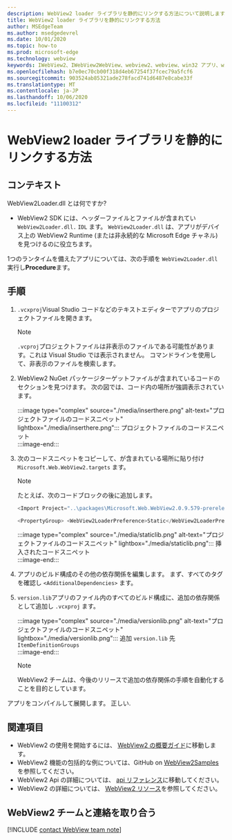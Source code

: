 ```yaml
---
description: WebView2 loader ライブラリを静的にリンクする方法について説明します。
title: WebView2 loader ライブラリを静的にリンクする方法
author: MSEdgeTeam
ms.author: msedgedevrel
ms.date: 10/01/2020
ms.topic: how-to
ms.prod: microsoft-edge
ms.technology: webview
keywords: IWebView2、IWebView2WebView、webview2、webview、win32 アプリ、win32、edge、ICoreWebView2、ICoreWebView2Host、browser control、edge html
ms.openlocfilehash: b7e0ec70cb00f318d4eb67254f37fcec79a5fcf6
ms.sourcegitcommit: 903524ab85321ade278facd741d6487e8cabe33f
ms.translationtype: MT
ms.contentlocale: ja-JP
ms.lasthandoff: 10/06/2020
ms.locfileid: "11100312"
---
```

# WebView2 loader ライブラリを静的にリンクする方法  

## コンテキスト  

WebView2Loader.dll とは何ですか?  

*   WebView2 SDK には、ヘッダーファイルとファイルが含まれてい `WebView2Loader.dll.` `IDL` ます。 `WebView2Loader.dll` は、アプリがデバイス上の WebView2 Runtime (または非永続的な Microsoft Edge チャネル) を見つけるのに役立ちます。  

1つのランタイムを備えたアプリについては、次の手順を `WebView2Loader.dll` 実行し**Procedure**ます。  

## 手順  

1.  `.vcxproj`Visual Studio コードなどのテキストエディターでアプリのプロジェクトファイルを開きます。  
    
    > [!NOTE]
    > `.vcproj`プロジェクトファイルは非表示のファイルである可能性があります。これは Visual Studio では表示されません。  コマンドラインを使用して、非表示のファイルを検索します。  
    
1.  WebView2 NuGet パッケージターゲットファイルが含まれているコードのセクションを見つけます。  次の図では、コード内の場所が強調表示されています。  
    
    :::image type="complex" source="./media/inserthere.png" alt-text="プロジェクトファイルのコードスニペット" lightbox="./media/inserthere.png"::: 
       プロジェクトファイルのコードスニペット  
    :::image-end:::  
    
1.  次のコードスニペットをコピーして、が含まれている場所に貼り付け `Microsoft.Web.WebView2.targets` ます。  

    > [!NOTE]
    > たとえば、次のコードブロックの後に追加します。  
    > 
    > ```csharp
    > <Import Project="..\packages\Microsoft.Web.WebView2.0.9.579-prerelease\build\native\Microsoft.Web.WebView2.targets" Condition="Exists('..\packages\Microsoft.Web.WebView2.0.9.579-prerelease\build\native\Microsoft.Web.WebView2.targets')" />
    > ```  
    
    ```csharp
    <PropertyGroup> <WebView2LoaderPreference>Static</WebView2LoaderPreference> </PropertyGroup>
    ```
    
    :::image type="complex" source="./media/staticlib.png" alt-text="プロジェクトファイルのコードスニペット" lightbox="./media/staticlib.png"::: 
       挿入されたコードスニペット  
    :::image-end:::  
    
1.  アプリのビルド構成のその他の依存関係を編集します。  まず、すべてのタグを確認し `<AdditionalDependencies>` ます。  
1.  `version.lib`アプリのファイル内のすべてのビルド構成に、追加の依存関係として追加し `.vcxproj` ます。  
    
    :::image type="complex" source="./media/versionlib.png" alt-text="プロジェクトファイルのコードスニペット" lightbox="./media/versionlib.png"::: 
       追加 `version.lib` 先 `ItemDefinitionGroups`  
    :::image-end:::  
    
    > [!NOTE]
    > WebView2 チームは、今後のリリースで追加の依存関係の手順を自動化することを目的としています。  
    
アプリをコンパイルして展開します。  正しい.  

## 関連項目  

*   WebView2 の使用を開始するには、 [WebView2 の概要ガイド][Webview2MainGettingStarted]に移動します。  
*   WebView2 機能の包括的な例については、GitHub on [WebView2Samples][GithubMicrosoftedgeWebview2samples] を参照してください。
*   WebView2 Api の詳細については、 [api リファレンス][Webview2ApiReference]に移動してください。
*   WebView2 の詳細については、 [WebView2 リソース][Webview2MainNextSteps]を参照してください。

## WebView2 チームと連絡を取り合う  

[!INCLUDE [contact WebView team note](../includes/contact-webview-team-note.md)]  

<!-- links -->  

[DevtoolsGuideChromiumMain]: ../../devtools-guide-chromium.md "Microsoft Edge (Chromium) 開発者ツール |Microsoft ドキュメント"  

[Webview2ReferenceDotnet09628MicrosoftWebWebview2CoreCorewebview2environmentoptionsAdditionalbrowserarguments]: ../reference/dotnet/0-9-628/microsoft-web-webview2-core-corewebview2environmentoptions.md#additionalbrowserarguments "AdditionalBrowserArguments-0.9.515 クラス | WebView2 クラスの場合 |Microsoft ドキュメント"  
[Webview2ReferenceWin3209622Webview2IdlParameters]: ../reference/win32/0-9-622/webview2-idl.md#createcorewebview2environment  "CreateCoreWebView2Environment-Globals |Microsoft ドキュメント"  
[Webview2ApiReference]: ../webview2-api-reference.md "Microsoft Edge WebView2 API リファレンス |Microsoft ドキュメント"  
[Webview2MainNextSteps]: ../index.md#next-steps "次の手順-Microsoft Edge WebView2 の概要 (プレビュー) |Microsoft ドキュメント"  
[Webview2MainGettingStarted]: ../index.md#getting-started "はじめに-Microsoft Edge WebView2 の概要 (プレビュー) |Microsoft ドキュメント"  

[GithubMicrosoftedgeWebviewfeedbackMain]: https://github.com/MicrosoftEdge/WebViewFeedback "WebView フィードバック-MicrosoftEdge/WebViewFeedback |GitHub"  
[GithubMicrosoftedgeWebview2samples]: https://github.com/MicrosoftEdge/WebView2Samples "WebView2 サンプル-MicrosoftEdge/WebView2Samples |GitHub"  

[GithubMicrosoftVscodeJSDebugWhatsNew]: https://github.com/microsoft/vscode-js-debug#whats-new "新機能-Visual Studio コードの JavaScript デバッガー-microsoft/vscode-js-debug |GitHub"  

[GithubMicrosoftVscodeEdgeDebug2ReadmeChromiumWebviewApplications]: https://github.com/microsoft/vscode-edge-debug2/blob/master/README.md#microsoft-edge-chromium-webview-applications "Microsoft Edge (Chromium) WebView アプリケーション-Visual Studio Code-Microsoft Edge 用デバッガー-microsoft/vscode-edge-debug2 |GitHub"  
